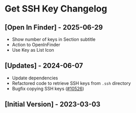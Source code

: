 # Get SSH Key Changelog

## [Open In Finder] - 2025-06-29

- Show number of keys in Section subtitle
- Action to OpenInFinder
- Use Key as List Icon

## [Updates] - 2024-06-07

- Update dependencies
- Refactored code to retrieve SSH keys from `.ssh` directory
- Bugfix copying SSH keys ([#10526](https://github.com/raycast/extensions/issues/10526))

## [Initial Version] - 2023-03-03

